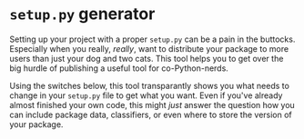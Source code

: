 # `setup.py` generator

Setting up your project with a proper `setup.py` can be a pain in the buttocks. Especially
when you really, _really_, want to distribute your package to more users than just your dog and two cats.
This tool helps you to get over the big hurdle of publishing a useful tool for co-Python-nerds.

Using the switches below, this tool transparantly shows you what needs to change in your `setup.py`
file to get what you want. Even if you've already almost finished your own code, this might _just_ answer
the question how you can include package data, classifiers, or even where to store the version of your package.
